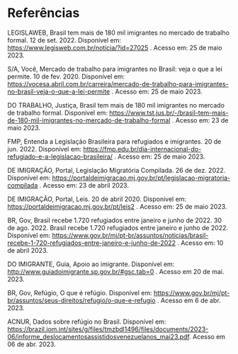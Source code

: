 # Referências

LEGISLAWEB, Brasil tem mais de 180 mil imigrantes no mercado de trabalho formal. 12 de set. 2022. Disponível em: https://www.legisweb.com.br/noticia/?id=27025 . Acesso em: 25 de maio 2023.


S/A, Você, Mercado de trabalho para imigrantes no Brasil: veja o que a lei permite. 10 de fev. 2020. Disponível em: https://vocesa.abril.com.br/carreira/mercado-de-trabalho-para-imigrantes-no-brasil-veja-o-que-a-lei-permite . Acesso em: 25 de maio 2023.


DO TRABALHO, Justiça, Brasil tem mais de 180 mil imigrantes no mercado de trabalho formal. Disponível em: https://www.tst.jus.br/-/brasil-tem-mais-de-180-mil-imigrantes-no-mercado-de-trabalho-formal . Acesso em: 23 de maio 2023.


FMP, Entenda a  Legislação Brasileira para refugiados e imigrantes. 20 de jun. 2022. Disponível em: https://fmp.edu.br/dia-internacional-do-refugiado-e-a-legislacao-brasileira/ . Acesso em: 25 de maio 2023.


DE IMIGRAÇÃO, Portal, Legislação Migratória Compilada. 26 de dez. 2022. Disponível em: https://portaldeimigracao.mj.gov.br/pt/legislacao-migratoria-compilada . Acesso em: 23 de abril 2023.


DE IMIGRAÇÃO, Portal, Leis. 20 de abril 2020. Disponível em: https://portaldeimigracao.mj.gov.br/pt/leis2 . Acesso em: 25 de maio 2023.


BR, Gov, Brasil recebe 1.720 refugiados entre janeiro e junho de 2022. 30 de ago. 2022. Brasil recebe 1.720 refugiados entre janeiro e junho de 2022. Disponível em: https://www.gov.br/mj/pt-br/assuntos/noticias/brasil-recebe-1-720-refugiados-entre-janeiro-e-junho-de-2022 . Acesso em: 10 de abril 2023.


DO IMIGRANTE, Guia, Apoio ao imigrante. Disponível em: http://www.guiadoimigrante.sp.gov.br/#gsc.tab=0 . Acesso em 20 de mai. 2023.


BR, Gov, Refúgio, O que é refúgio. Disponível em: https://www.gov.br/mj/pt-br/assuntos/seus-direitos/refugio/o-que-e-refugio . Acesso em 6 de abr. 2023.


ACNUR, Dados sobre refúgio no Brasil. Disponível em: https://brazil.iom.int/sites/g/files/tmzbdl1496/files/documents/2023-06/informe_deslocamentosassistidosvenezuelanos_mai23.pdf. Acesso em 06 de abr. 2023.
